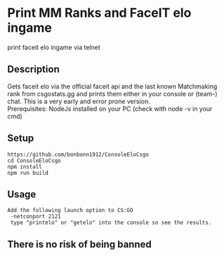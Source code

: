 # Print MM Ranks and FaceIT elo ingame
print faceit elo ingame via telnet

## Description
Gets faceit elo via the official faceit api and the last known Matchmaking rank from csgostats.gg and prints them either in your console or (team-) chat. 
This is a very early and error prone version. <br>
Prerequisites: NodeJs installed on your PC (check with node -v in your cmd)
 
## Setup
    https://github.com/bonbonn1912/ConsoleEloCsgo
    cd ConsoleEloCsgo
    npm install
    npm run build 
    
## Usage
    Add the following launch option to CS:GO  
     -netconport 2121  
     type "printelo" or "getelo" into the console so see the results. 
     
## There is no risk of being banned

